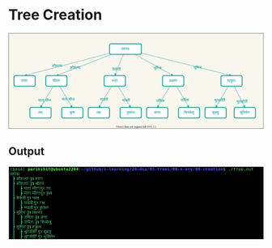 # Tree Creation

![family of Dashrath](./images/family-of-dasharath.svg)


## Output

![visualize tree](./images/output-screenshot.png)
